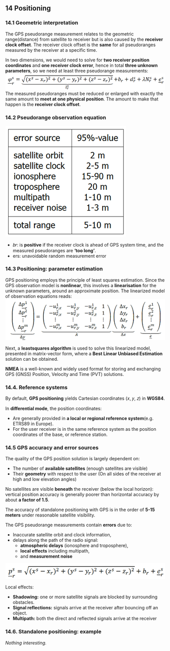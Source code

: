 ## **14 Positioning**

### **14.1 Geometric interpretation**

The GPS pseudorange measurement relates to the geometric range(distance) from satellite to receiver but is also caused by the **receiver clock offset**. The receiver clock offset is the **same** for all pseudoranges measured by the receiver at a specific time.

In two dimensions, we would need to solve for **two receiver position coordinates** and **one receiver clock error**, hence in total **three unknown parameters**, so we need at least three pseudorange measurements:  
![](../../../images/tiberius/image4.png)
The measured pseudoranges must be reduced or enlarged with exactly the same amount to **meet at one physical position**. The amount to make that happen is the **receiver clock offset**.

### **14.2 Pseudorange observation equation**

![](../../../images/tiberius/image5.png)

* 𝑏𝑟: is **positive** if the receiver clock is ahead of GPS system time, and the measured pseudoranges are **‘too long’**.  
* ers: unavoidable random measurement error

### **14.3 Positioning: parameter estimation**

GPS positioning employs the principle of least squares estimation. Since the GPS observation model is **nonlinear**, this involves a **linearisation** for the unknown parameters, around an approximate position. The linearized model of observation equations reads:  
![](../../../images//tiberius/image6.png)

Next, a **leastsquares algorithm** is used to solve this linearized model, presented in matrix-vector form, where a **Best Linear Unbiased Estimation** solution can be obtained.

**NMEA** is a well-known and widely used format for storing and exchanging GPS (GNSS) Position, Velocity and Time (PVT) solutions.

### **14.4. Reference systems**

By default, **GPS positioning** yields Cartesian coordinates (𝑥, 𝑦, 𝑧) in **WGS84**.

In **differential mode**, the position coordinates:

* Are generally provided in **a local or regional reference system**(e.g. ETRS89 in Europe).  
* For the user receiver is in the same reference system as the position coordinates of the base, or reference station.

### **14.5 GPS accuracy and error sources**

The quality of the GPS position solution is largely dependent on: 

* The number of **available satellites** (enough satellites are visible)  
* Their **geometry** with respect to the user (On all sides of the receiver at high and low elevation angles)

No satellites are visible **beneath** the receiver (below the local horizon): vertical position accuracy is generally poorer than horizontal accuracy by about **a factor of 1.5**.

The accuracy of standalone positioning with GPS is in the order of **5-15 meters** under reasonable satellite visibility.

The GPS pseudorange measurements contain **errors** due to:

* Inaccurate satellite orbit and clock information,   
* delays along the path of the radio signal:   
  * **atmospheric delays** (ionosphere and troposphere),  
  * **local effects** including multipath,   
  * and **measurement noise**

![](../../../images//tiberius/image7.png) 

Local effects:

* **Shadowing:** one or more satellite signals are blocked by surrounding obstacles.   
* **Signal reflections:** signals arrive at the receiver after bouncing off an object.  
* **Multipath:**  both the direct and reflected signals arrive at the receiver

### **14.6. Standalone positioning: example**

*Nothing interesting.*
